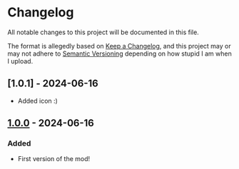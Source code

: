 # Changelog

All notable changes to this project will be documented in this file.

The format is allegedly based on [Keep a Changelog](https://keepachangelog.com/en/1.1.0/),
and this project may or may not adhere to [Semantic Versioning](https://semver.org/spec/v2.0.0.html) depending on how stupid I am when I upload.

## [1.0.1] - 2024-06-16

- Added icon :)

## [1.0.0] - 2024-06-16

### Added

- First version of the mod!

[1.0.0]: https://github.com/Trev2/NemesisSkillIssue/compare/b6659a9717f15de3ccfcbcd244c813d26d80aa77...1.0.0
